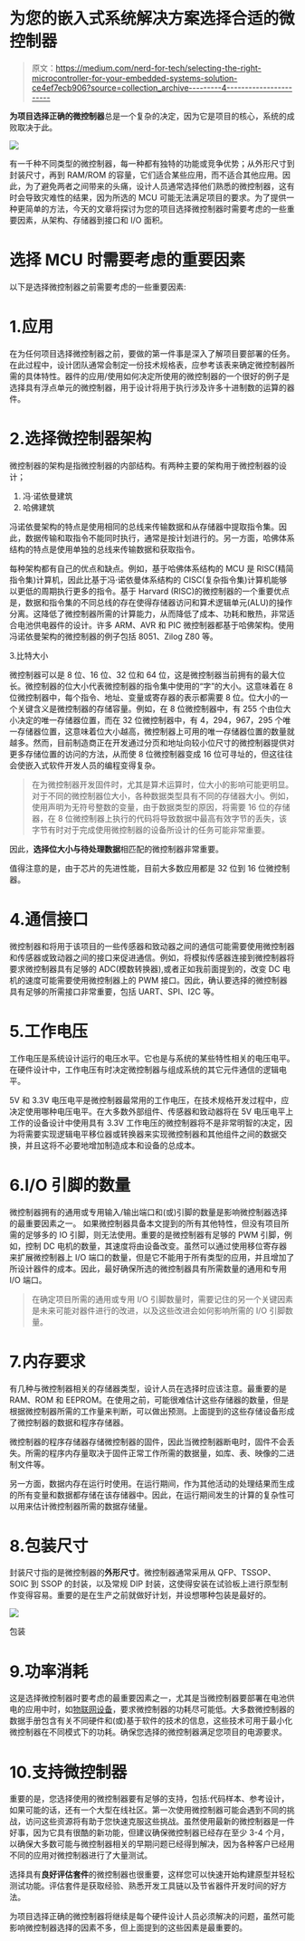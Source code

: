 # 为您的嵌入式系统解决方案选择合适的微控制器

> 原文：<https://medium.com/nerd-for-tech/selecting-the-right-microcontroller-for-your-embedded-systems-solution-ce4ef7ecb906?source=collection_archive---------4----------------------->

**为项目选择正确的微控制器**总是一个复杂的决定，因为它是项目的核心，系统的成败取决于此。

![](img/af5d4d14b2e344b672237ae084650f7a.png)

有一千种不同类型的微控制器，每一种都有独特的功能或竞争优势；从外形尺寸到封装尺寸，再到 RAM/ROM 的容量，它们适合某些应用，而不适合其他应用。因此，为了避免两者之间带来的头痛，设计人员通常选择他们熟悉的微控制器，这有时会导致灾难性的结果，因为所选的 MCU 可能无法满足项目的要求。为了提供一种更简单的方法，今天的文章将探讨为您的项目选择微控制器时需要考虑的一些重要因素，从架构、存储器到接口和 I/O 面积。

# 选择 MCU 时需要考虑的重要因素

以下是选择微控制器之前需要考虑的一些重要因素:

# 1.应用

在为任何项目选择微控制器之前，要做的第一件事是深入了解项目要部署的任务。在此过程中，设计团队通常会制定一份技术规格表，应参考该表来确定微控制器所需的具体特性。器件的应用/使用如何决定所使用的微控制器的一个很好的例子是选择具有浮点单元的微控制器，用于设计将用于执行涉及许多十进制数的运算的器件。

# 2.选择微控制器架构

微控制器的架构是指微控制器的内部结构。有两种主要的架构用于微控制器的设计；

1.  冯·诺依曼建筑
2.  哈佛建筑

冯诺依曼架构的特点是使用相同的总线来传输数据和从存储器中提取指令集。因此，数据传输和取指令不能同时执行，通常是按计划进行的。另一方面，哈佛体系结构的特点是使用单独的总线来传输数据和获取指令。

每种架构都有自己的优点和缺点。例如，基于哈佛体系结构的 MCU 是 RISC(精简指令集)计算机，因此比基于冯·诺依曼体系结构的 CISC(复杂指令集)计算机能够以更低的周期执行更多的指令。基于 Harvard (RISC)的微控制器的一个重要优点是，数据和指令集的不同总线的存在使得存储器访问和算术逻辑单元(ALU)的操作分离。这降低了微控制器所需的计算能力，从而降低了成本、功耗和散热，非常适合电池供电器件的设计。许多 ARM、AVR 和 PIC 微控制器都基于哈佛架构。使用冯诺依曼架构的微控制器的例子包括 8051、Zilog Z80 等。

3.比特大小

微控制器可以是 8 位、16 位、32 位和 64 位，这是微控制器当前拥有的最大位长。微控制器的位大小代表微控制器的指令集中使用的“字”的大小。这意味着在 8 位微控制器中，每个指令、地址、变量或寄存器的表示都需要 8 位。位大小的一个关键含义是微控制器的存储容量。例如，在 8 位微控制器中，有 255 个由位大小决定的唯一存储器位置，而在 32 位微控制器中，有 4，294，967，295 个唯一存储器位置，这意味着位大小越高，微控制器上可用的唯一存储器位置的数量就越多。然而，目前制造商正在开发通过分页和地址向较小位尺寸的微控制器提供对更多存储位置的访问的方法，从而使 8 位微控制器变成 16 位可寻址的，但这往往会使嵌入式软件开发人员的编程变得复杂。

> 在为微控制器开发固件时，尤其是算术运算时，位大小的影响可能更明显。对于不同的微控制器位大小，各种数据类型具有不同的存储器大小。例如，使用声明为无符号整数的变量，由于数据类型的原因，将需要 16 位的存储器，在 8 位微控制器上执行的代码将导致数据中最高有效字节的丢失，该字节有时对于完成使用微控制器的设备所设计的任务可能非常重要。

因此，**选择位大小与待处理数据**相匹配的微控制器非常重要。

值得注意的是，由于芯片的先进性能，目前大多数应用都是 32 位到 16 位微控制器。

# 4.通信接口

微控制器和将用于该项目的一些传感器和致动器之间的通信可能需要使用微控制器和传感器或致动器之间的接口来促进通信。例如，将模拟传感器连接到微控制器将要求微控制器具有足够的 ADC(模数转换器),或者正如我前面提到的，改变 DC 电机的速度可能需要使用微控制器上的 PWM 接口。因此，确认要选择的微控制器具有足够的所需接口非常重要，包括 UART、SPI、I2C 等。

# 5.工作电压

工作电压是系统设计运行的电压水平。它也是与系统的某些特性相关的电压电平。在硬件设计中，工作电压有时决定微控制器与组成系统的其它元件通信的逻辑电平。

5V 和 3.3V 电压电平是微控制器最常用的工作电压，在技术规格开发过程中，应决定使用哪种电压电平。在大多数外部组件、传感器和致动器将在 5V 电压电平上工作的设备设计中使用具有 3.3V 工作电压的微控制器将不是非常明智的决定，因为将需要实现逻辑电平移位器或转换器来实现微控制器和其他组件之间的数据交换，并且这将不必要地增加制造成本和设备的总成本。

# 6.I/O 引脚的数量

微控制器拥有的通用或专用输入/输出端口和(或)引脚的数量是影响微控制器选择的最重要因素之一。
如果微控制器具备本文提到的所有其他特性，但没有项目所需的足够多的 IO 引脚，则无法使用。重要的是微控制器有足够的 PWM 引脚，例如，控制 DC 电机的数量，其速度将由设备改变。虽然可以通过使用移位寄存器来扩展微控制器上 I/O 端口的数量，但是它不能用于所有类型的应用，并且增加了所设计器件的成本。因此，最好确保所选的微控制器具有所需数量的通用和专用 I/O 端口。

> 在确定项目所需的通用或专用 I/O 引脚数量时，需要记住的另一个关键因素是未来可能对器件进行的改进，以及这些改进会如何影响所需的 I/O 引脚数量。

# 7.内存要求

有几种与微控制器相关的存储器类型，设计人员在选择时应该注意。最重要的是 RAM、ROM 和 EEPROM。在使用之前，可能很难估计这些存储器的数量，但是根据微控制器所需的工作量来判断，可以做出预测。上面提到的这些存储设备形成了微控制器的数据和程序存储器。

微控制器的程序存储器存储微控制器的固件，因此当微控制器断电时，固件不会丢失。所需的程序内存量取决于固件正常工作所需的数据量，如库、表、映像的二进制文件等。

另一方面，数据内存在运行时使用。在运行期间，作为其他活动的处理结果而生成的所有变量和数据都存储在该存储器中。因此，在运行期间发生的计算的复杂性可以用来估计微控制器所需的数据存储量。

# 8.包装尺寸

封装尺寸指的是微控制器的**外形尺寸**。微控制器通常采用从 QFP、TSSOP、SOIC 到 SSOP 的封装，以及常规 DIP 封装，这使得安装在试验板上进行原型制作变得容易。重要的是在生产之前就做好计划，并设想哪种包装是最好的。

![](img/97d934270c60483e9b750ab0046fa6c7.png)

包装

# 9.功率消耗

这是选择微控制器时要考虑的最重要因素之一，尤其是当微控制器要部署在电池供电的应用中时，如[物联网设备](https://circuitdigest.com/internet-of-things-iot-projects)，要求微控制器的功耗尽可能低。大多数微控制器的数据手册包含有关不同硬件和(或)基于软件的技术的信息，这些技术可用于最小化微控制器在不同模式下的功耗。确保您选择的微控制器满足您项目的电源要求。

# 10.支持微控制器

重要的是，您选择使用的微控制器要有足够的支持，包括:代码样本、参考设计，如果可能的话，还有一个大型在线社区。第一次使用微控制器可能会遇到不同的挑战，访问这些资源将有助于您快速克服这些挑战。虽然使用最新的微控制器是一件好事，因为它具有很酷的新功能，但建议确保微控制器已经存在至少 3-4 个月，以确保大多数可能与微控制器相关的早期问题已经得到解决，因为各种客户已经用不同的应用对微控制器进行了大量测试。

选择具有**良好评估套件**的微控制器也很重要，这样您可以快速开始构建原型并轻松测试功能。评估套件是获取经验、熟悉开发工具链以及节省器件开发时间的好方法。

为项目选择正确的微控制器将继续是每个硬件设计人员必须解决的问题，虽然可能影响微控制器选择的因素不多，但上面提到的这些因素是最重要的。